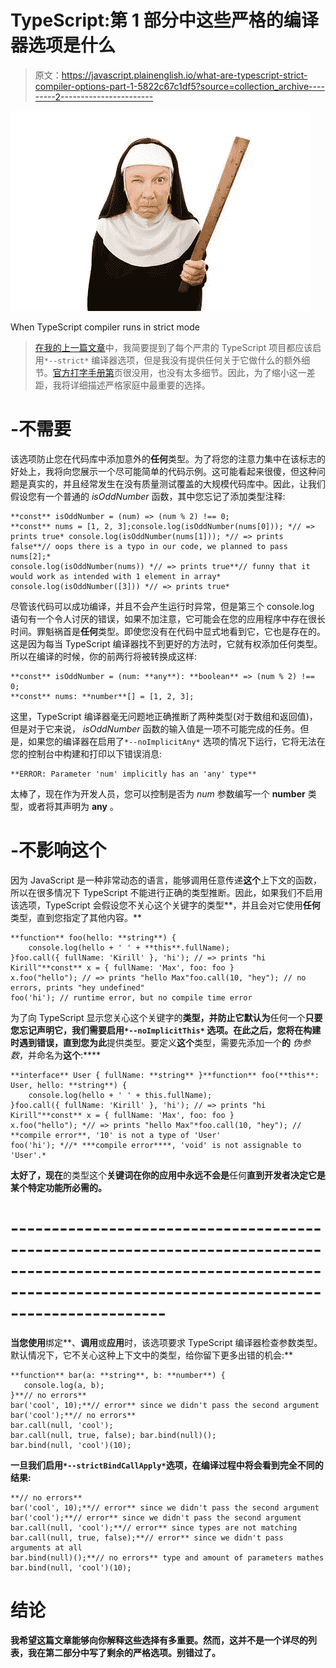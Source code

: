 # TypeScript:第 1 部分中这些严格的编译器选项是什么

> 原文：<https://javascript.plainenglish.io/what-are-typescript-strict-compiler-options-part-1-5822c67c1df5?source=collection_archive---------2----------------------->

![](img/ebb6d5a06d0a76d5f3e9a27ad66281f8.png)

When TypeScript compiler runs in strict mode

> [在我的上一篇文章](https://medium.com/javascript-in-plain-english/there-is-no-point-to-use-typescript-in-your-project-if-you-dont-care-about-types-68131deeb43a)中，我简要提到了每个严肃的 TypeScript 项目都应该启用`*--strict*` 编译器选项，但是我没有提供任何关于它做什么的额外细节。[官方打字手册第](https://www.typescriptlang.org/docs/handbook/compiler-options.html)页很没用，也没有太多细节。因此，为了缩小这一差距，我将详细描述严格家庭中最重要的选择。

# -不需要

该选项防止您在代码库中添加意外的**任何**类型。为了将您的注意力集中在该标志的好处上，我将向您展示一个尽可能简单的代码示例。这可能看起来很傻，但这种问题是真实的，并且经常发生在没有质量测试覆盖的大规模代码库中。因此，让我们假设您有一个普通的 *isOddNumber* 函数，其中您忘记了添加类型注释:

```
**const** isOddNumber = (num) => (num % 2) !== 0;
**const** nums = [1, 2, 3];console.log(isOddNumber(nums[0])); *// => prints true* console.log(isOddNumber(nums[1])); *// => prints false**// oops there is a typo in our code, we planned to pass nums[2];*
console.log(isOddNumber(nums)) *// => prints true**// funny that it would work as intended with 1 element in array*
console.log(isOddNumber([3])) *// => prints true*
```

尽管该代码可以成功编译，并且不会产生运行时异常，但是第三个 console.log 语句有一个令人讨厌的错误，如果不加注意，它可能会在您的应用程序中存在很长时间。罪魁祸首是**任何**类型。即使您没有在代码中显式地看到它，它也是存在的。这是因为每当 TypeScript 编译器找不到更好的方法时，它就有权添加任何类型。所以在编译的时候，你的前两行将被转换成这样:

```
**const** isOddNumber = (num: **any**): **boolean** => (num % 2) !== 0;
**const** nums: **number**[] = [1, 2, 3];
```

这里，TypeScript 编译器毫无问题地正确推断了两种类型(对于数组和返回值)，但是对于它来说， *isOddNumber* 函数的输入值是一项不可能完成的任务。但是，如果您的编译器在启用了`*--noImplicitAny*` 选项的情况下运行，它将无法在您的控制台中构建和打印以下错误消息:

```
**ERROR: Parameter 'num' implicitly has an 'any' type**
```

太棒了，现在作为开发人员，您可以控制是否为 *num* 参数编写一个 **number** 类型，或者将其声明为 **any** 。

# -不影响这个

因为 JavaScript 是一种非常动态的语言，能够调用任意传递**这个**上下文的函数，所以在很多情况下 TypeScript 不能进行正确的类型推断。因此，如果我们不启用该选项，TypeScript 会假设您不关心这个关键字的类型**，并且会对它使用**任何**类型，直到您指定了其他内容。**

```
**function** foo(hello: **string**) {
    console.log(hello + ' ' + **this**.fullName);
}foo.call({ fullName: 'Kirill' }, 'hi'); // => prints "hi Kirill"**const** x = { fullName: 'Max', foo: foo }
x.foo("hello"); // => prints "hello Max"foo.call(10, "hey"); // no errors, prints "hey undefined"
foo('hi'); // runtime error, but no compile time error
```

为了向 TypeScript 显示您关心这个关键字的**类型，并防止它默认为**任何一个**只要您忘记声明它，我们需要启用`*--noImplicitThis*` 选项。在此之后，您将在构建时遇到错误，直到您为此**提供类型。要定义**这个**类型，需要先添加一个**的** *伪参数*，并命名为**这个**:****

```
**interface** User { fullName: **string** }**function** foo(**this**: User, hello: **string**) {
    console.log(hello + ' ' + this.fullName);
}foo.call({ fullName: 'Kirill' }, 'hi'); // => prints "hi Kirill"**const** x = { fullName: 'Max', foo: foo }
x.foo("hello"); *// => prints "hello Max"*foo.call(10, "hey"); // **compile error**, '10' is not a type of 'User'
foo('hi'); *//* ***compile error****, 'void' is not assignable to 'User'.*
```

**太好了，现在**的类型这个**关键词在你的应用中永远不会是**任何**直到开发者决定它是某个特定功能所必需的。**

# **---------------------------------------------------------------------------------------------------------------------------------------------------------------------------**

**当您使用**绑定**、**调用**或**应用**时，该选项要求 TypeScript 编译器检查参数类型。默认情况下，它不关心这种上下文中的类型，给你留下更多出错的机会:**

```
**function** bar(a: **string**, b: **number**) {
   console.log(a, b);
}**// no errors**
bar('cool', 10);**// error** since we didn't pass the second argument
bar('cool');**// no errors**
bar.call(null, 'cool');
bar.call(null, true, false); bar.bind(null)();
bar.bind(null, 'cool')(10);
```

**一旦我们启用`*--strictBindCallApply*`选项，在编译过程中将会看到完全不同的结果:**

```
**// no errors**
bar('cool', 10);**// error** since we didn't pass the second argument
bar('cool');**// error** since we didn't pass the second argument
bar.call(null, 'cool');**// error** since types are not matching
bar.call(null, true, false);**// error** since we didn't pass arguments at all
bar.bind(null)();**// no errors** type and amount of parameters mathes
bar.bind(null, 'cool')(10);
```

# **结论**

**我希望这篇文章能够向你解释这些选择有多重要。然而，这并不是一个详尽的列表，我在第二部分中写了剩余的严格选项。别错过了。**